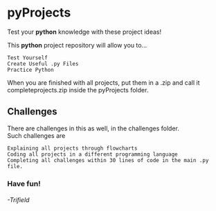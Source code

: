 # pyProjects
Test your **python** knowledge with these project ideas!

This **python** project repository will allow you to...

    Test Yourself
    Create Useful .py Files
    Practice Python

When you are finished with all projects, put them in a .zip and call it completeprojects.zip inside the pyProjects folder.
## Challenges
There are challenges in this as well, in the challenges folder.\
Such challenges are
```
Explaining all projects through flowcharts
Coding all projects in a different programming language
Completing all challenges within 30 lines of code in the main .py file.
```
### Have fun!
###### -Trifield
